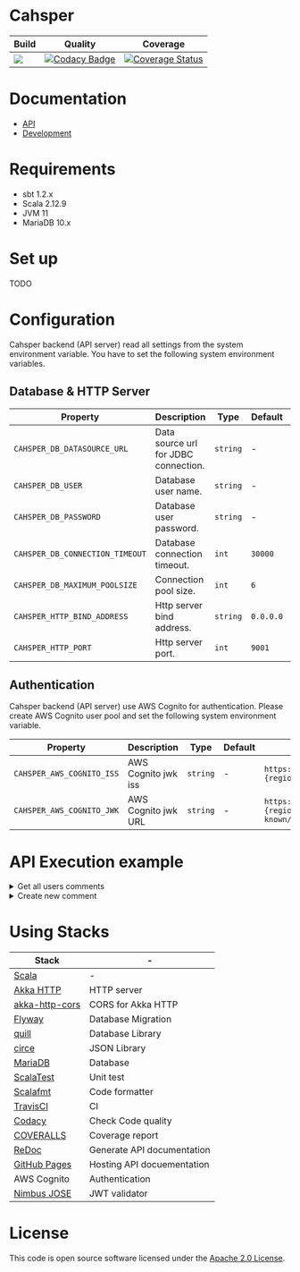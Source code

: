 # Cahsper

|Build|Quality|Coverage|
|---|---|---|
|[![](https://travis-ci.org/YoshinoriN/cahsper.svg?branch=master)](https://travis-ci.org/YoshinoriN/cahsper)|[![Codacy Badge](https://api.codacy.com/project/badge/Grade/6981167737cf4e21b6a9cf74d5c36c0a)](https://www.codacy.com/app/YoshinoriN/cahsper?utm_source=github.com&amp;utm_medium=referral&amp;utm_content=YoshinoriN/cahsper&amp;utm_campaign=Badge_Grade)|[![Coverage Status](https://coveralls.io/repos/github/YoshinoriN/cahsper/badge.svg?branch=master)](https://coveralls.io/github/YoshinoriN/cahsper?branch=master)|

# Documentation

* [API](https://yoshinorin.github.io/cahsper/)
* [Development](./docs/dev)

# Requirements

* sbt 1.2.x
* Scala 2.12.9
* JVM 11
* MariaDB 10.x

# Set up

TODO

# Configuration

Cahsper backend (API server) read all settings from the system environment variable. You have to set the following system environment variables.

## Database & HTTP Server

|Property|Description|Type|Default|Example|
|---|---|---|---|---|
|`CAHSPER_DB_DATASOURCE_URL`|Data source url for JDBC connection.|`string`|-|`jdbc:mariadb://127.0.0.1/cahsper?useUnicode=true&characterEncoding=utf8mb4`|
|`CAHSPER_DB_USER`|Database user name.|`string`|-|`root`|
|`CAHSPER_DB_PASSWORD`|Database user password.|`string`|-|`pass`|
|`CAHSPER_DB_CONNECTION_TIMEOUT`|Database connection timeout.|`int`|`30000`|`30000`|
|`CAHSPER_DB_MAXIMUM_POOLSIZE`|Connection pool size.|`int`|`6`|`6`|
|`CAHSPER_HTTP_BIND_ADDRESS`|Http server bind address.|`string`|`0.0.0.0`|`127.0.0.1`|
|`CAHSPER_HTTP_PORT`|Http server port.|`int`|`9001`|`9001`|

## Authentication

Cahsper backend (API server) use AWS Cognito for authentication. Please create AWS Cognito user pool and set the following system environment variable.

|Property|Description|Type|Default|Example|
|---|---|---|---|---|
|`CAHSPER_AWS_COGNITO_ISS `|AWS Cognito jwk iss|`string`|-|`https://cognito-idp.{region}.amazonaws.com/{userPoolId}`|
|`CAHSPER_AWS_COGNITO_JWK `|AWS Cognito jwk URL|`string`|-|`https://cognito-idp.{region}.amazonaws.com/{userPoolId}/.well-known/jwks.json`|

# API Execution example

<details>
  <summary>Get all users comments</summary>

```sh
$ curl -D - -X GET 127.0.0.1:9001/comments

HTTP/1.1 200 OK
Server: akka-http/10.1.9
Date: Sat, 07 Sep 2019 13:28:57 GMT
Content-Type: application/json
Content-Length: 307

[
  {
    "id" : 1,
    "user" : "YoshinoriN",
    "comment" : "test",
    "createdAt" : 1567862313
  },
  {
    "id" : 2,
    "user" : "TODO",
    "comment" : "Hello Cahsper!!",
    "createdAt" : 1567862760
  }
]
```

</details>

<details>
  <summary>Create new comment</summary>

```sh
$ curl -D - -X POST -H "Content-Type: application/json" -d '{"comment":"Hello Cahsper!!"}' 127.0.0.1:9001/comments

HTTP/1.1 201 Created
Server: akka-http/10.1.9
Date: Sat, 07 Sep 2019 13:26:01 GMT
Content-Type: application/json
Content-Length: 94
{
  "id" : 1,
  "user" : "TODO",
  "comment" : "Hello Cahsper!!",
  "createdAt" : 1567862760
}
```

</details>

# Using Stacks

|Stack|-|
|---|---|
|[Scala](https://www.scala-lang.org/)|-|
|[Akka HTTP](https://akka.io/docs/)|HTTP server|
|[akka-http-cors](https://github.com/lomigmegard/akka-http-cors)|CORS for Akka HTTP|
|[Flyway](https://flywaydb.org/)|Database Migration|
|[quill](https://getquill.io/)|Database Library|
|[circe](https://circe.github.io/circe/)|JSON Library|
|[MariaDB](https://mariadb.org/)|Database|
|[ScalaTest](http://www.scalatest.org/)|Unit test|
|[Scalafmt](https://scalameta.org/scalafmt/)|Code formatter|
|[TravisCI](https://travis-ci.org/YoshinoriN/cahsper)|CI|
|[Codacy](https://app.codacy.com/manual/YoshinoriN/cahsper/dashboard)|Check Code quality|
|[COVERALLS](https://coveralls.io/github/YoshinoriN/cahsper?branch=master)|Coverage report|
|[ReDoc](https://github.com/Rebilly/ReDoc)|Generate API documentation |
|[GitHub Pages](https://pages.github.com/)|Hosting API docuementation|
|AWS Cognito|Authentication|
|[Nimbus JOSE](https://connect2id.com/products/nimbus-jose-jwt)|JWT validator|

# License

This code is open source software licensed under the [Apache 2.0 License](https://www.apache.org/licenses/LICENSE-2.0.html).
